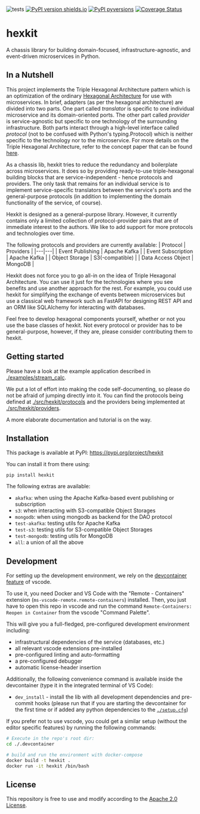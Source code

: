 ![tests](https://github.com/ghga-de/hexkit/actions/workflows/tests.yaml/badge.svg)
[![PyPI version shields.io](https://img.shields.io/pypi/v/hexkit.svg)](https://pypi.python.org/pypi/hexkit/)
[![PyPI pyversions](https://img.shields.io/pypi/pyversions/hexkit.svg)](https://pypi.python.org/pypi/hexkit/)
[![Coverage Status](https://coveralls.io/repos/github/ghga-de/hexkit/badge.svg?branch=main)](https://coveralls.io/github/ghga-de/hexkit?branch=main)

# hexkit
A chassis library for building domain-focused, infrastructure-agnostic, and event-driven
microservices in Python.

## In a Nutshell
This project implements the Triple Hexagonal Architecture pattern which is an
optimization of the ordinary
[Hexagonal Architecture](https://alistair.cockburn.us/hexagonal-architecture/) for
use with microservices.
In brief, adapters (as per the hexagonal architecture) are divided into two parts.
One part called *translator* is specific to one individual microservice and its
domain-oriented ports.
The other part called *provider* is service-agnostic but specific to one
technology of the surrounding infrastructure.
Both parts interact through a high-level interface called *protocol* (not to be
confused with Python's typing.Protocol) which is neither
specific to the technology nor to the microservice.
For more details on the Triple Hexagonal Architecture, refer to the concept paper that
can be found
[here](https://ghga-de.github.io/developer-cookbook/articles/2_triple_hexagonal/).

As a chassis lib, hexkit tries to reduce the redundancy and boilerplate across
microservices. It does so by providing ready-to-use triple-hexagonal building blocks
that are service-independent - hence protocols and providers. The only task that remains
for an individual service is to implement service-specific translators between the
service's ports and the general-purpose protocols (in addition to implementing the
domain functionality of the service, of course).

Hexkit is designed as a general-purpose library. However, it currently contains only
a limited collection of protocol-provider pairs that are of immediate interest to the
authors. We like to add support for more protocols and technologies over time.

The following protocols and providers are currently available:
| Protocol | Providers |
|---|---|
| Event Publishing | Apache Kafka |
| Event Subscription | Apache Kafka |
| Object Storage | S3(-compatible) |
| Data Access Object | MongoDB |

Hexkit does not force you to go all-in on the idea of Triple Hexagonal Architecture.
You can use it just for the technologies where you see benefits and use another approach
for the rest. For example, you could use hexkit for simplifying the exchange of events
between microservices but use a classical web framework such as FastAPI for designing
REST API and an ORM like SQLAlchemy for interacting with databases.

Feel free to develop hexagonal components yourself, whether or not you use the base
classes of hexkit. Not every protocol or provider has to be general-purpose, however,
if they are, please consider contributing them to hexkit.

## Getting started

Please have a look at the example application described in
[./examples/stream_calc](./examples/stream_calc).

We put a lot of effort into making the code self-documenting, so please do not be afraid
of jumping directly into it. You can find the protocols being defined at
[./src/hexkit/protocols](./src/hexkit/protocols) and the providers being implemented at
[./src/hexkit/providers](./src/hexkit/providers).

A more elaborate documentation and tutorial is on the way.

## Installation
This package is available at PyPI:
https://pypi.org/project/hexkit

You can install it from there using:
```
pip install hexkit
```

The following extras are available:
- `akafka`: when using the Apache Kafka-based event publishing or subscription
- `s3`: when interacting with S3-compatible Object Storages
- `mongodb`: when using mongodb as backend for the DAO protocol
- `test-akafka`: testing utils for Apache Kafka
- `test-s3`: testing utils for S3-compatible Object Storages
- `test-mongodb`: testing utils for MongoDB
- `all`: a union of all the above

## Development
For setting up the development environment, we rely on the
[devcontainer feature](https://code.visualstudio.com/docs/remote/containers) of vscode.

To use it, you need Docker and VS Code with the "Remote - Containers" extension
(`ms-vscode-remote.remote-containers`) installed.
Then, you just have to open this repo in vscode and run the command
`Remote-Containers: Reopen in Container` from the vscode "Command Palette".

This will give you a full-fledged, pre-configured development environment including:
- infrastructural dependencies of the service (databases, etc.)
- all relevant vscode extensions pre-installed
- pre-configured linting and auto-formatting
- a pre-configured debugger
- automatic license-header insertion

Additionally, the following convenience command is available inside the devcontainer
(type it in the integrated terminal of VS Code):
- `dev_install` - install the lib with all development dependencies and pre-commit hooks
(please run that if you are starting the devcontainer for the first time
or if added any python dependencies to the [`./setup.cfg`](./setup.cfg))

If you prefer not to use vscode, you could get a similar setup (without the editor
specific features) by running the following commands:
``` bash
# Execute in the repo's root dir:
cd ./.devcontainer

# build and run the environment with docker-compose
docker build -t hexkit .
docker run -it hexkit /bin/bash

```

## License
This repository is free to use and modify according to the [Apache 2.0 License](./LICENSE).
